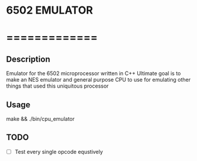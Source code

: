 # 6502 EMULATOR
# =============
## Description
Emulator for the 6502 microprocessor written in C++
Ultimate goal is to make an NES emulator and general purpose CPU to
use for emulating other things that used this uniquitous processor

## Usage
make && ./bin/cpu_emulator
## TODO
- [ ] Test every single opcode equstively 
```
